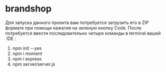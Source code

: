 # brandshop

Для запуска данного проекта вам потребуется загрузить его в ZIP формате при помощи нажатия на зеленую кнопку Code.
После потребуется ввести последовательно четыре команды в terminal вашей  IDE :
1. npm init --yes
2. npm i moment
3. npm i express
4. npm server/server.js
